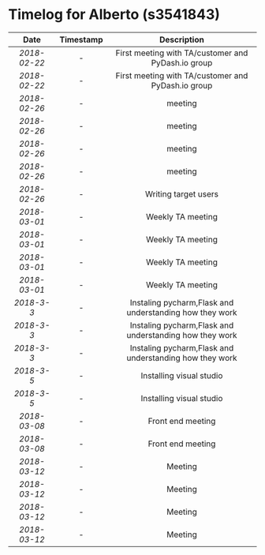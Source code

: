 # Timelog for Alberto (s3541843)

| Date         |   Timestamp | Description                                                       |
| :---:        |       :---: | :---:                                                             |
| *2018-02-22* | - |  First meeting with TA/customer and PyDash.io group |
| *2018-02-22* | - |  First meeting with TA/customer and PyDash.io group |
| *2018-02-26* | - | meeting |
| *2018-02-26* | - | meeting |
| *2018-02-26* | - | meeting |
| *2018-02-26* | - | meeting |
| *2018-02-26* | - | Writing target users |
| *2018-03-01* | - | Weekly TA meeting |
| *2018-03-01* | - | Weekly TA meeting |
| *2018-03-01* | - | Weekly TA meeting |
| *2018-03-01* | - | Weekly TA meeting |
| *2018-3-3* | - | Instaling pycharm,Flask and understanding how they work |
| *2018-3-3* | - | Instaling pycharm,Flask and understanding how they work |
| *2018-3-3* | - | Instaling pycharm,Flask and understanding how they work |
| *2018-3-5* | - | Installing visual studio  |
| *2018-3-5* | - | Installing visual studio  |
| *2018-03-08* | - | Front end meeting |
| *2018-03-08* | - | Front end meeting |
| *2018-03-12* | - | Meeting |
| *2018-03-12* | - | Meeting |
| *2018-03-12* | - | Meeting |
| *2018-03-12* | - | Meeting |
